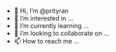 - 👋 Hi, I’m @prityran
- 👀 I’m interested in ...
- 🌱 I’m currently learning ...
- 💞️ I’m looking to collaborate on ...
- 📫 How to reach me ...

<!---
prityran/prityran is a ✨ special ✨ repository because its `README.md` (this file) appears on your GitHub profile.
You can click the Preview link to take a look at your changes.
--->
